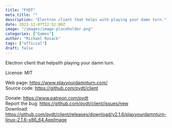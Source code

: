 ```yaml
---
title: "PYDT"
meta_title: ""
description: "Electron client that helps with playing your damn turn."
date: 2023-12-07T22:52:00Z
image: "/images/image-placeholder.png"
categories: ["Games"]
author: "Michael Rosack"
tags: ["official"]
draft: false
---
```


Electron client that helpsith playing your damn turn.

License: MIT

Web page: https://www.playyourdamnturn.com/  
Source code: https://github.com/pydt/client

Donate: https://www.patreon.com/pydt  
Report the bug: https://github.com/pydt/client/issues/new  
Download: https://github.com/pydt/client/releases/download/v2.1.6/playyourdamnturn-linux-2.1.6-x86_64.AppImage
